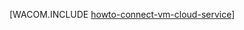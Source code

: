 <properties linkid="manage-windows-howto-connect-to-cloud-service" urlDisplayName="Connect to a virtual machine" pageTitle="Connect virtual machines in an Azure cloud service" metaKeywords="Azure connecting vm to cloud" description="Learn how to connect a virtual machine to an Azure cloud service." metaCanonical="" services="virtual-machines" documentationCenter="" title="" authors="" solutions="" manager="" editor="" />

[WACOM.INCLUDE [howto-connect-vm-cloud-service][]]

  [howto-connect-vm-cloud-service]: ../includes/howto-connect-vm-cloud-service.md
